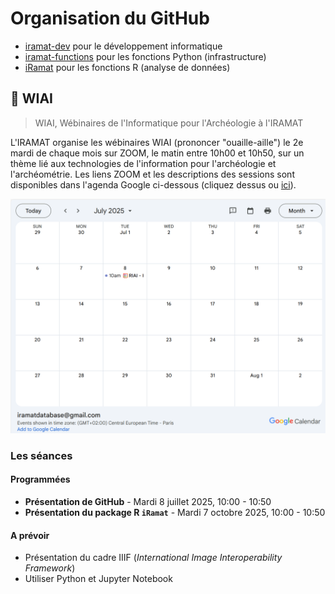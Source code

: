 # Organisation du GitHub

- [iramat-dev](https://github.com/iramat/iramat-dev) pour le développement informatique
- [iramat-functions](https://github.com/iramat/iramat-functions) pour les fonctions Python (infrastructure)
- [iRamat](https://github.com/iramat/iRamat) pour les fonctions R (analyse de données)

## 🧮 WIAI
> WIAI, Wébinaires de l'Informatique pour l'Archéologie à l'IRAMAT

L'IRAMAT organise les wébinaires WIAI (prononcer "ouaille-aille") le 2e mardi de chaque mois sur ZOOM, le matin entre 10h00 et 10h50, sur un thème lié aux technologies de l'information pour l'archéologie et l'archéométrie. Les liens ZOOM et les descriptions des sessions sont disponibles dans l'agenda Google ci-dessous (cliquez dessus ou [ici](https://iramat.github.io/iramat-dev/admin/calendrier.html)).

<p align="center">
  <a href="https://iramat.github.io/iramat-dev/admin/calendrier.html" target="_blank">
    <img src="https://raw.githubusercontent.com/iramat/iramat-dev/master/img/admin-calendrier.png" width="600">
  </a>
</p>

### Les séances

#### Programmées

- **Présentation de GitHub** - Mardi 8 juillet 2025, 10:00 - 10:50
- **Présentation du package R `iRamat`** - Mardi 7 octobre 2025, 10:00 - 10:50

#### A prévoir

- Présentation du cadre IIIF (_International Image Interoperability Framework_)
- Utiliser Python et Jupyter Notebook




